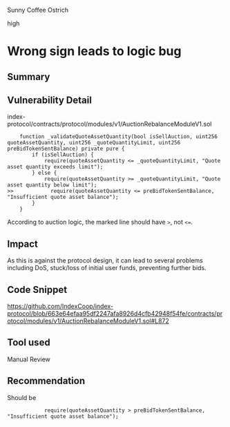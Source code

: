 Sunny Coffee Ostrich

high

# Wrong sign leads to logic bug

## Summary


## Vulnerability Detail
index-protocol/contracts/protocol/modules/v1/AuctionRebalanceModuleV1.sol
```solidity
    function _validateQuoteAssetQuantity(bool isSellAuction, uint256 quoteAssetQuantity, uint256 _quoteQuantityLimit, uint256 preBidTokenSentBalance) private pure {
        if (isSellAuction) {
            require(quoteAssetQuantity <= _quoteQuantityLimit, "Quote asset quantity exceeds limit");
        } else {
            require(quoteAssetQuantity >= _quoteQuantityLimit, "Quote asset quantity below limit");
>>            require(quoteAssetQuantity <= preBidTokenSentBalance, "Insufficient quote asset balance");
        }
    }
```
According to auction logic, the marked line should have `>`, not `<=`.

## Impact
As this is against the protocol design, it can lead to several problems including DoS, stuck/loss of initial user funds, preventing further bids.

## Code Snippet
https://github.com/IndexCoop/index-protocol/blob/663e64efaa95df2247afa8926d4cfb42948f54fe/contracts/protocol/modules/v1/AuctionRebalanceModuleV1.sol#L872

## Tool used

Manual Review

## Recommendation
Should be
```solidity
            require(quoteAssetQuantity > preBidTokenSentBalance, "Insufficient quote asset balance");
```